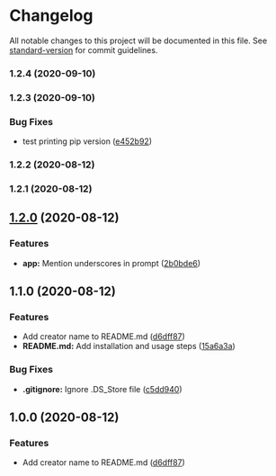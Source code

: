 # Changelog

All notable changes to this project will be documented in this file. See [standard-version](https://github.com/conventional-changelog/standard-version) for commit guidelines.

### 1.2.4 (2020-09-10)

### 1.2.3 (2020-09-10)


### Bug Fixes

* test printing pip version ([e452b92](https://github.com/josueal1/wiki_summary_extract/commit/e452b92b6c7bf8cceba11ec1fd8599664e80ffb2))

### 1.2.2 (2020-08-12)

### 1.2.1 (2020-08-12)

## [1.2.0](https://github.com/josueal1/wiki_summary_extract/compare/v1.1.0...v1.2.0) (2020-08-12)


### Features

* **app:** Mention underscores in prompt ([2b0bde6](https://github.com/josueal1/wiki_summary_extract/commit/2b0bde680d214de0d2746595f947062e0ed1981a))

## 1.1.0 (2020-08-12)


### Features

* Add creator name to README.md ([d6dff87](https://github.com/josueal1/wiki_summary_extract/commit/d6dff87d3cb741d19bb3134f2cdb3ddd5c60a516))
* **README.md:** Add installation and usage steps ([15a6a3a](https://github.com/josueal1/wiki_summary_extract/commit/15a6a3a6f1c2a0cc5b3da091d3eaeb8896c37206))


### Bug Fixes

* **.gitignore:** Ignore .DS_Store file ([c5dd940](https://github.com/josueal1/wiki_summary_extract/commit/c5dd94062d63a0903cd8d7a002068051acbe4388))

## 1.0.0 (2020-08-12)


### Features

* Add creator name to README.md ([d6dff87](https://github.com/josueal1/wiki_summary_extract/commit/d6dff87d3cb741d19bb3134f2cdb3ddd5c60a516))
